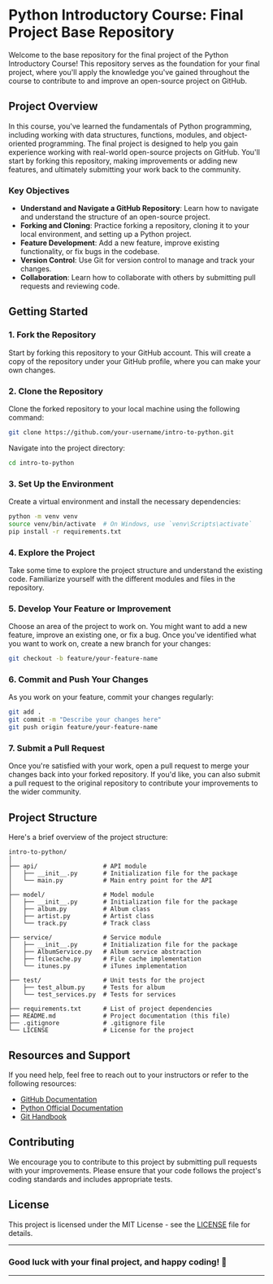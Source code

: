 # Python Introductory Course: Final Project Base Repository

Welcome to the base repository for the final project of the Python Introductory Course! This repository serves as the foundation for your final project, where you'll apply the knowledge you've gained throughout the course to contribute to and improve an open-source project on GitHub.

## Project Overview

In this course, you've learned the fundamentals of Python programming, including working with data structures, functions, modules, and object-oriented programming. The final project is designed to help you gain experience working with real-world open-source projects on GitHub. You'll start by forking this repository, making improvements or adding new features, and ultimately submitting your work back to the community.

### Key Objectives

- **Understand and Navigate a GitHub Repository**: Learn how to navigate and understand the structure of an open-source project.
- **Forking and Cloning**: Practice forking a repository, cloning it to your local environment, and setting up a Python project.
- **Feature Development**: Add a new feature, improve existing functionality, or fix bugs in the codebase.
- **Version Control**: Use Git for version control to manage and track your changes.
- **Collaboration**: Learn how to collaborate with others by submitting pull requests and reviewing code.

## Getting Started

### 1. Fork the Repository

Start by forking this repository to your GitHub account. This will create a copy of the repository under your GitHub profile, where you can make your own changes.

### 2. Clone the Repository

Clone the forked repository to your local machine using the following command:

```bash
git clone https://github.com/your-username/intro-to-python.git
```

Navigate into the project directory:

```bash
cd intro-to-python
```

### 3. Set Up the Environment

Create a virtual environment and install the necessary dependencies:

```bash
python -m venv venv
source venv/bin/activate  # On Windows, use `venv\Scripts\activate`
pip install -r requirements.txt
```

### 4. Explore the Project

Take some time to explore the project structure and understand the existing code. Familiarize yourself with the different modules and files in the repository.

### 5. Develop Your Feature or Improvement

Choose an area of the project to work on. You might want to add a new feature, improve an existing one, or fix a bug. Once you've identified what you want to work on, create a new branch for your changes:

```bash
git checkout -b feature/your-feature-name
```

### 6. Commit and Push Your Changes

As you work on your feature, commit your changes regularly:

```bash
git add .
git commit -m "Describe your changes here"
git push origin feature/your-feature-name
```

### 7. Submit a Pull Request

Once you're satisfied with your work, open a pull request to merge your changes back into your forked repository. If you'd like, you can also submit a pull request to the original repository to contribute your improvements to the wider community.

## Project Structure

Here's a brief overview of the project structure:

```
intro-to-python/
│
├── api/                  # API module
│   ├── __init__.py       # Initialization file for the package
│   └── main.py           # Main entry point for the API
│
├── model/                # Model module
│   ├── __init__.py       # Initialization file for the package
│   ├── album.py          # Album class
│   ├── artist.py         # Artist class
│   └── track.py          # Track class
│
├── service/              # Service module
│   ├── __init__.py       # Initialization file for the package
│   ├── AlbumService.py   # Album service abstraction
│   ├── filecache.py      # File cache implementation
│   └── itunes.py         # iTunes implementation
│
├── test/                 # Unit tests for the project
│   ├── test_album.py     # Tests for album
│   └── test_services.py  # Tests for services
│
├── requirements.txt      # List of project dependencies
├── README.md             # Project documentation (this file)
├── .gitignore            # .gitignore file
└── LICENSE               # License for the project
```

## Resources and Support

If you need help, feel free to reach out to your instructors or refer to the following resources:

- [GitHub Documentation](https://docs.github.com/)
- [Python Official Documentation](https://docs.python.org/3/)
- [Git Handbook](https://guides.github.com/introduction/git-handbook/)

## Contributing

We encourage you to contribute to this project by submitting pull requests with your improvements. Please ensure that your code follows the project's coding standards and includes appropriate tests.

## License

This project is licensed under the MIT License - see the [LICENSE](LICENSE) file for details.

---

### Good luck with your final project, and happy coding! 🎉

---
